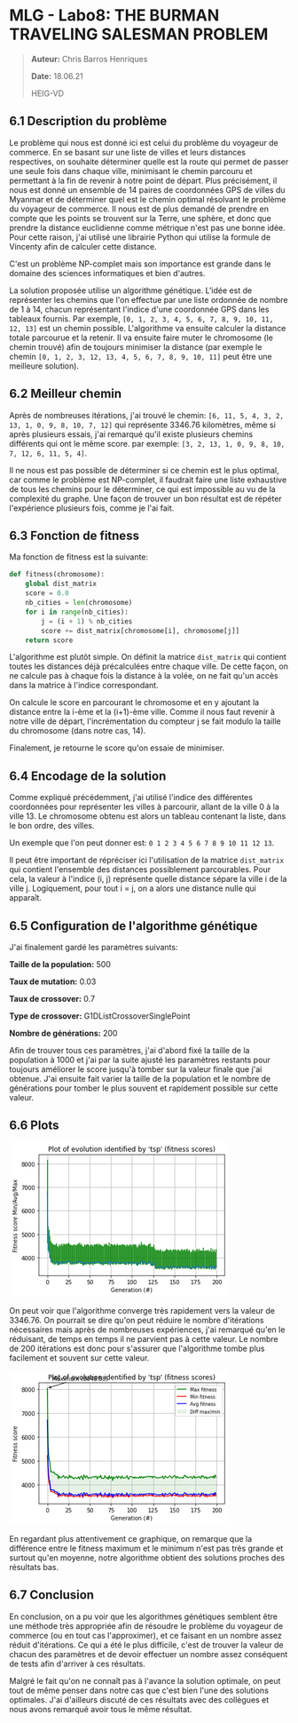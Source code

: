 # MLG - Labo8: THE BURMAN TRAVELING SALESMAN PROBLEM



> **Auteur:** Chris Barros Henriques
>
> **Date:** 18.06.21
>
> HEIG-VD



## 6.1 Description du problème

Le problème qui nous est donné ici est celui du problème du voyageur de commerce. En se basant sur une liste de villes et leurs distances respectives, on souhaite déterminer quelle est la route qui permet de passer une seule fois dans chaque ville, minimisant le chemin parcouru et permettant à la fin de revenir à notre point de départ. Plus précisément, il nous est donné un ensemble de 14 paires de coordonnées GPS de villes du Myanmar et de déterminer quel est le chemin optimal résolvant le problème du voyageur de commerce. Il nous est de plus demandé de prendre en compte que les points se trouvent sur la Terre, une sphère, et donc que prendre la distance euclidienne comme métrique n'est pas une bonne idée. Pour cette raison, j'ai utilisé une librairie Python qui utilise la formule de Vincenty afin de calculer cette distance.

C'est un problème NP-complet mais son importance est grande dans le domaine des sciences informatiques et bien d'autres.



La solution proposée utilise un algorithme génétique. L'idée est de représenter les chemins que l'on effectue par une liste ordonnée de nombre de 1 à 14, chacun représentant l'indice d'une coordonnée GPS dans les tableaux fournis. Par exemple, `[0, 1, 2, 3, 4, 5, 6, 7, 8, 9, 10, 11, 12, 13]` est un chemin possible. L'algorithme va ensuite calculer la distance totale parcourue et la retenir. Il va ensuite faire muter le chromosome (le chemin trouvé) afin de toujours minimiser la distance (par exemple le chemin `[0, 1, 2, 3, 12, 13, 4, 5, 6, 7, 8, 9, 10, 11]` peut être une meilleure solution).

<div style="page-break-after: always; break-after: page;"></div>



## 6.2 Meilleur chemin 

Après de nombreuses itérations, j'ai trouvé le chemin: `[6, 11, 5, 4, 3, 2, 13, 1, 0, 9, 8, 10, 7, 12]`  qui représente 3346.76 kilomètres, même si après plusieurs essais, j'ai remarqué qu'il existe plusieurs chemins différents qui ont le même score. par exemple: `[3, 2, 13, 1, 0, 9, 8, 10, 7, 12, 6, 11, 5, 4]`. 

Il ne nous est pas possible de déterminer si ce chemin est le plus optimal, car comme le problème est NP-complet, il faudrait faire une liste exhaustive de tous les chemins pour le déterminer, ce qui est impossible au vu de la complexité du graphe. Une façon de trouver un bon résultat est de répéter l'expérience plusieurs fois, comme je l'ai fait. 



## 6.3 Fonction de fitness

Ma fonction de fitness est la suivante:

```python
def fitness(chromosome):
    global dist_matrix
    score = 0.0
    nb_cities = len(chromosome)
    for i in range(nb_cities):
        j = (i + 1) % nb_cities  
        score += dist_matrix[chromosome[i], chromosome[j]]
    return score
```



L'algorithme est plutôt simple. On définit la matrice `dist_matrix` qui contient toutes les distances déjà précalculées entre chaque ville. De cette façon, on ne calcule pas à chaque fois la distance à la volée, on ne fait qu'un accès dans la matrice à l'indice correspondant.

On calcule le score en parcourant le chromosome et en y ajoutant la distance entre la i-ème et la (i+1)-ème ville. Comme il nous faut revenir à notre ville de départ, l'incrémentation du compteur j se fait modulo la taille du chromosome (dans notre cas, 14).

Finalement, je retourne le score qu'on essaie de minimiser.

<div style="page-break-after: always; break-after: page;"></div>



## 6.4 Encodage de la solution

Comme expliqué précédemment, j'ai utilisé l'indice des différentes coordonnées pour représenter les villes à parcourir, allant de la ville 0 à la ville 13. Le chromosome obtenu est alors un tableau contenant la liste, dans le bon ordre, des villes.

Un exemple que l'on peut donner est: `0 1 2 3 4 5 6 7 8 9 10 11 12 13`.

Il peut être important de répréciser ici l'utilisation de la matrice `dist_matrix` qui contient l'ensemble des distances possiblement parcourables. Pour cela, la valeur à l'indice (i, j) représente quelle distance sépare la ville i de la ville j. Logiquement, pour tout i = j, on a alors une distance nulle qui apparaît. 



## 6.5 Configuration de l'algorithme génétique



J'ai finalement gardé les paramètres suivants:

**Taille de la population:** 500

**Taux de mutation:** 0.03

**Taux de crossover:** 0.7

**Type de crossover:** G1DListCrossoverSinglePoint

**Nombre de générations:** 200



Afin de trouver tous ces paramètres, j'ai d'abord fixé la taille de la population à 1000 et j'ai par la suite ajusté les paramètres restants pour toujours améliorer le score jusqu'à tomber sur la valeur finale que j'ai obtenue. J'ai ensuite fait varier la taille de la population et le nombre de générations pour tomber le plus souvent et rapidement possible sur cette valeur. 

<div style="page-break-after: always; break-after: page;"></div>



## 6.6 Plots



![](img/plot1.png)

On peut voir que l'algorithme converge très rapidement vers la valeur de 3346.76. On pourrait se dire qu'on peut réduire le nombre d'itérations nécessaires mais après de nombreuses expériences, j'ai remarqué qu'en le réduisant, de temps en temps il ne parvient pas à cette valeur. Le nombre de 200 itérations est donc pour s'assurer que l'algorithme tombe plus facilement et souvent sur cette valeur. 

![](img/plot2.png)

En regardant plus attentivement ce graphique, on remarque que la différence entre le fitness maximum et le minimum n'est pas très grande et surtout qu'en moyenne, notre algorithme obtient des solutions proches des résultats bas.

<div style="page-break-after: always; break-after: page;"></div>



## 6.7 Conclusion



En conclusion, on a pu voir que les algorithmes génétiques semblent être une méthode très appropriée afin de résoudre le problème du voyageur de commerce (ou en tout cas l'approximer), et ce faisant en un nombre assez réduit d'itérations. Ce qui a été le plus difficile, c'est de trouver la valeur de chacun des paramètres et de devoir effectuer un nombre assez conséquent de tests afin d'arriver à ces résultats.

Malgré le fait qu'on ne connaît pas à l'avance la solution optimale, on peut tout de même penser dans notre cas que c'est bien l'une des solutions optimales. J'ai d'ailleurs discuté de ces résultats avec des collègues et nous avons remarqué avoir tous le même résultat. 



